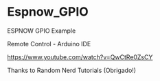 # Espnow_GPIO
ESPNOW GPIO Example

Remote Control - Arduino IDE

https://www.youtube.com/watch?v=QwCtRe0ZsCY

Thanks to Random Nerd Tutorials (Obrigado!)
